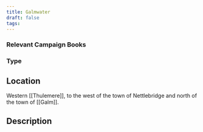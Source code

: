 ```yaml
---
title: Galmwater
draft: false
tags:
---
```

### Relevant Campaign Books

### Type

## Location
Western [[Thulemere]], to the west of the town of Nettlebridge and north of the town of [[Galm]].
## Description
